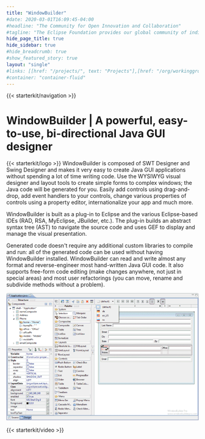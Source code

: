 ```yaml
---
title: "WindowBuilder"
#date: 2020-03-01T16:09:45-04:00
#headline: "The Community for Open Innovation and Collaboration"
#tagline: "The Eclipse Foundation provides our global community of individuals and organizations with a mature, scalable, and business-friendly environment for open source software collaboration and innovation."
hide_page_title: true
hide_sidebar: true
#hide_breadcrumb: true
#show_featured_story: true
layout: "single"
#links: [[href: "/projects/", text: "Projects"],[href: "/org/workinggroups/", text: "Working Group"],[href: "/membership/", text: "Members"],[href: "/org/value", text: "Business Value"]]
#container: "container-fluid"
---
```


{{< starterkit/navigation >}}

# WindowBuilder | A powerful, easy-to-use, bi-directional Java GUI designer

{{< starterkit/logo >}}
 WindowBuilder is composed of SWT Designer and Swing Designer and makes it very easy to create Java GUI applications without spending a lot of time writing code. Use the WYSIWYG visual designer and layout tools to create simple forms to complex windows; the Java code will be generated for you. Easily add controls using drag-and-drop, add event handlers to your controls, change various properties of controls using a property editor, internationalize your app and much more.

WindowBuilder is built as a plug-in to Eclipse and the various Eclipse-based IDEs (RAD, RSA, MyEclipse, JBuilder, etc.). The plug-in builds an abstract syntax tree (AST) to navigate the source code and uses GEF to display and manage the visual presentation.

Generated code doesn't require any additional custom libraries to compile and run: all of the generated code can be used without having WindowBuilder installed. WindowBuilder can read and write almost any format and reverse-engineer most hand-written Java GUI code. It also supports free-form code editing (make changes anywhere, not just in special areas) and most user refactorings (you can move, rename and subdivide methods without a problem).

![](images/wb_summary_shot.gif)

{{< starterkit/video >}}